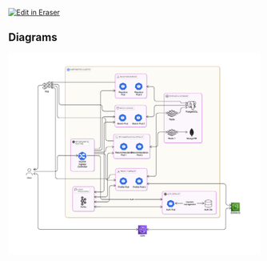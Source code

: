 <p><a target="_blank" href="https://app.eraser.io/workspace/4wgZFFj3vFgristM8iP4" id="edit-in-eraser-github-link"><img alt="Edit in Eraser" src="https://firebasestorage.googleapis.com/v0/b/second-petal-295822.appspot.com/o/images%2Fgithub%2FOpen%20in%20Eraser.svg?alt=media&amp;token=968381c8-a7e7-472a-8ed6-4a6626da5501"></a></p>

>  




<!-- eraser-additional-content -->
## Diagrams
<!-- eraser-additional-files -->
<a href="/docs/architecture/high-level-cloud-architecture-1.eraserdiagram" data-element-id="Eho4AljltyBMTzARm7xV0"><img src="/.eraser/4wgZFFj3vFgristM8iP4___1PC2Z3FLoVY1RStR2M9qaWJj2Yr1___---diagram----91b912b3f9d8dcdb6c80dbe57cf44204.png" alt="" data-element-id="Eho4AljltyBMTzARm7xV0" /></a>
<!-- end-eraser-additional-files -->
<!-- end-eraser-additional-content -->
<!--- Eraser file: https://app.eraser.io/workspace/4wgZFFj3vFgristM8iP4 --->